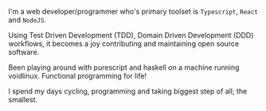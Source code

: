 I'm a web developer/programmer who's primary toolset is `Typescript`, `React` and `NodeJS`.

Using Test Driven Development (TDD), Domain Driven Development (DDD) workflows, it becomes a joy contributing and maintaining open source software.

Been playing around with purescript and haskell on a machine running voidlinux.
Functional programming for life!

I spend my days cycling, programming and taking biggest step of all; the smallest.
